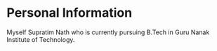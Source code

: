 # Personal Information
Myself Supratim Nath who is currently pursuing B.Tech in Guru Nanak Institute of Technology.
